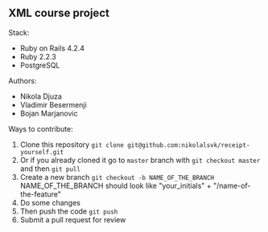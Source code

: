 ## XML course project

Stack:

 - Ruby on Rails 4.2.4
 - Ruby 2.2.3
 - PostgreSQL

Authors:

- Nikola Djuza
- Vladimir Besermenji
- Bojan Marjanovic

Ways to contribute:

1. Clone this repository `git clone git@github.com:nikolalsvk/receipt-yourself.git`
2. Or if you already cloned it go to `master` branch with `git checkout master` and then `git pull`
3. Create a new branch `git checkout -b NAME_OF_THE_BRANCH`
   NAME_OF_THE_BRANCH should look like "your_initials" + "/name-of-the-feature"
4. Do some changes
5. Then push the code `git push`
6. Submit a pull request for review
